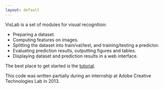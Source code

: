 ```yaml
---
layout: default
---
```

VisLab is a set of modules for visual recognition:

- Preparing a dataset.
- Computing features on images.
- Splitting the dataset into train/val/test, and training/testing a predictor.
- Evaluating prediction results, outputting figures and tables.
- Displaying dataset and prediction results in a web interface.

The best place to get started is the [tutorial](/tutorial.html).

This code was written partially during an internship at Adobe Creative Technologies Lab in 2013.
